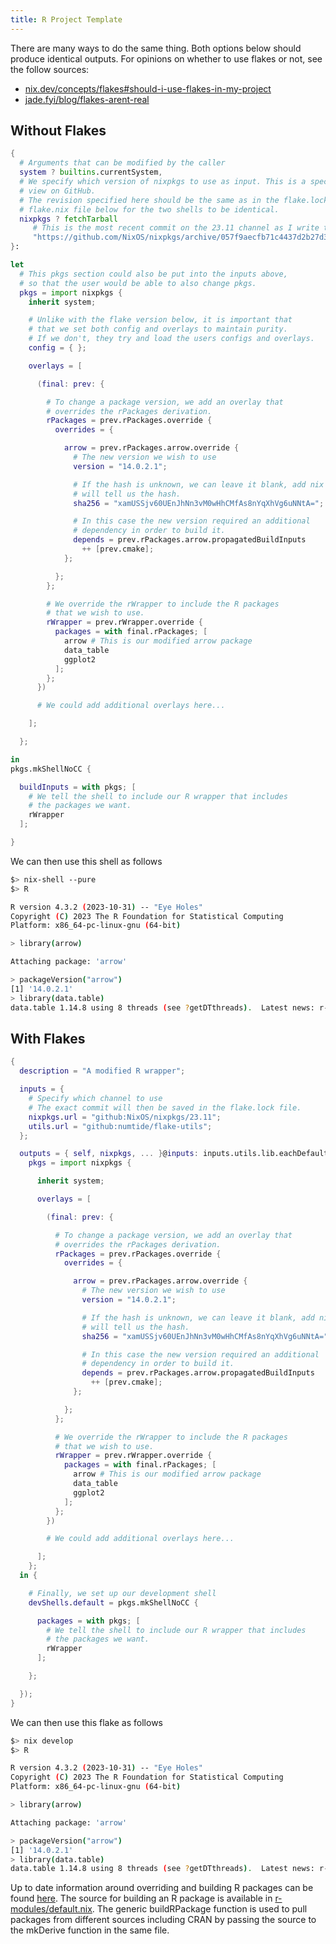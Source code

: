 ```yaml
---
title: R Project Template
---
```


There are many ways to do the same thing. Both options below should produce
identical outputs. For opinions on whether to use flakes or not, see the follow
sources:

* [nix.dev/concepts/flakes#should-i-use-flakes-in-my-project](https://nix.dev/concepts/flakes#should-i-use-flakes-in-my-project)
* [jade.fyi/blog/flakes-arent-real](https://jade.fyi/blog/flakes-arent-real/)

## Without Flakes

```nix
{
  # Arguments that can be modified by the caller
  system ? builtins.currentSystem,
  # We specify which version of nixpkgs to use as input. This is a specific commit that we can
  # view on GitHub.
  # The revision specified here should be the same as in the flake.lock file generated by the
  # flake.nix file below for the two shells to be identical.
  nixpkgs ? fetchTarball
     # This is the most recent commit on the 23.11 channel as I write this.
     "https://github.com/NixOS/nixpkgs/archive/057f9aecfb71c4437d2b27d3323df7f93c010b7e.tar.gz"
}:

let
  # This pkgs section could also be put into the inputs above,
  # so that the user would be able to also change pkgs.
  pkgs = import nixpkgs {
    inherit system;

    # Unlike with the flake version below, it is important that
    # that we set both config and overlays to maintain purity.
    # If we don't, they try and load the users configs and overlays.
    config = { };

    overlays = [

      (final: prev: {

        # To change a package version, we add an overlay that
        # overrides the rPackages derivation.
        rPackages = prev.rPackages.override {
          overrides = {

            arrow = prev.rPackages.arrow.override {
              # The new version we wish to use
              version = "14.0.2.1";

              # If the hash is unknown, we can leave it blank, add nix
              # will tell us the hash.
              sha256 = "xamUSSjv60UEnJhNn3vM0wHhCMfAs8nYqXhVg6uNNtA=";

              # In this case the new version required an additional
              # dependency in order to build it.
              depends = prev.rPackages.arrow.propagatedBuildInputs
                ++ [prev.cmake];
            };

          };
        };

        # We override the rWrapper to include the R packages
        # that we wish to use.
        rWrapper = prev.rWrapper.override {
          packages = with final.rPackages; [
            arrow # This is our modified arrow package
            data_table
            ggplot2
          ];
        };
      })

      # We could add additional overlays here...

    ];

  };

in
pkgs.mkShellNoCC {

  buildInputs = with pkgs; [
    # We tell the shell to include our R wrapper that includes
    # the packages we want.
    rWrapper
  ];

}
```

We can then use this shell as follows

```bash
$> nix-shell --pure
$> R

R version 4.3.2 (2023-10-31) -- "Eye Holes"
Copyright (C) 2023 The R Foundation for Statistical Computing
Platform: x86_64-pc-linux-gnu (64-bit)

> library(arrow)

Attaching package: 'arrow'

> packageVersion("arrow")
[1] '14.0.2.1'
> library(data.table)
data.table 1.14.8 using 8 threads (see ?getDTthreads).  Latest news: r-datatable.com
```

## With Flakes

```nix
{
  description = "A modified R wrapper";

  inputs = {
    # Specify which channel to use
    # The exact commit will then be saved in the flake.lock file.
    nixpkgs.url = "github:NixOS/nixpkgs/23.11";
    utils.url = "github:numtide/flake-utils";
  };

  outputs = { self, nixpkgs, ... }@inputs: inputs.utils.lib.eachDefaultSystem (system: let
    pkgs = import nixpkgs {

      inherit system;

      overlays = [

        (final: prev: {

          # To change a package version, we add an overlay that
          # overrides the rPackages derivation.
          rPackages = prev.rPackages.override {
            overrides = {

              arrow = prev.rPackages.arrow.override {
                # The new version we wish to use
                version = "14.0.2.1";

                # If the hash is unknown, we can leave it blank, add nix
                # will tell us the hash.
                sha256 = "xamUSSjv60UEnJhNn3vM0wHhCMfAs8nYqXhVg6uNNtA=";

                # In this case the new version required an additional
                # dependency in order to build it.
                depends = prev.rPackages.arrow.propagatedBuildInputs
                  ++ [prev.cmake];
              };

            };
          };

          # We override the rWrapper to include the R packages
          # that we wish to use.
          rWrapper = prev.rWrapper.override {
            packages = with final.rPackages; [
              arrow # This is our modified arrow package
              data_table
              ggplot2
            ];
          };
        })

        # We could add additional overlays here...

      ];
    };
  in {

    # Finally, we set up our development shell
    devShells.default = pkgs.mkShellNoCC {

      packages = with pkgs; [
        # We tell the shell to include our R wrapper that includes
        # the packages we want.
        rWrapper
      ];

    };

  });
}
```

We can then use this flake as follows

```bash
$> nix develop
$> R

R version 4.3.2 (2023-10-31) -- "Eye Holes"
Copyright (C) 2023 The R Foundation for Statistical Computing
Platform: x86_64-pc-linux-gnu (64-bit)

> library(arrow)

Attaching package: 'arrow'

> packageVersion("arrow")
[1] '14.0.2.1'
> library(data.table)
data.table 1.14.8 using 8 threads (see ?getDTthreads).  Latest news: r-datatable.com
```

Up to date information around overriding and building R packages can be found
[here](https://github.com/NixOS/nixpkgs/blob/master/doc/languages-frameworks/r.section.md).
The source for building an R package is available in
[r-modules/default.nix](https://github.com/NixOS/nixpkgs/blob/master/pkgs/development/r-modules/default.nix).
The generic buildRPackage function is used to pull packages from different
sources including CRAN by passing the source to the mkDerive function in the
same file.
